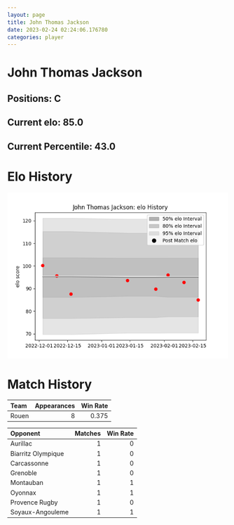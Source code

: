 ```yaml
---  
layout: page  
title: John Thomas Jackson  
date: 2023-02-24 02:24:06.176780  
categories: player  
---
```

# John Thomas Jackson

## Positions: C

## Current elo: 85.0

## Current Percentile: 43.0

# Elo History


![elo history](history_JohnThomasJackson.png)
# Match History


| Team   |   Appearances |   Win Rate |
|:-------|--------------:|-----------:|
| Rouen  |             8 |      0.375 |

| Opponent           |   Matches |   Win Rate |
|:-------------------|----------:|-----------:|
| Aurillac           |         1 |          0 |
| Biarritz Olympique |         1 |          0 |
| Carcassonne        |         1 |          0 |
| Grenoble           |         1 |          0 |
| Montauban          |         1 |          1 |
| Oyonnax            |         1 |          1 |
| Provence Rugby     |         1 |          0 |
| Soyaux-Angouleme   |         1 |          1 |